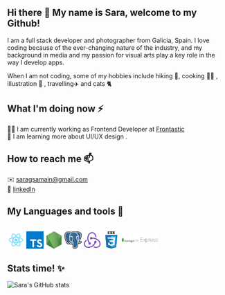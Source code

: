 <!--
**sarasamain/sarasamain** is a ✨ _special_ ✨ repository because its `README.md` (this file) appears on your GitHub profile.
-->

## Hi there 👋  My name is Sara, welcome to my Github! 

I am a full stack developer and photographer from Galicia, Spain. I love coding because of the ever-changing nature of the industry, and my background in media  and my passion for visual arts play a key role in the way I develop apps. 

When I am not coding, some of my hobbies include hiking 🥾, cooking 🧑‍🍳 , illustration 🎨 , travelling✈️ and cats 🐈 


## What I'm doing now ⚡ 
👩‍💻 I am currently working as Frontend Developer at [Frontastic](https://www.frontastic.cloud/)<br />
🌱 I am learning more about UI/UX design .<br />


## How to reach me 📫
✉️ saragsamain@gmail.com <br />
💬 [linkedIn](https://www.linkedin.com/in/sara-samain/)<br />


## My Languages and tools 🔨 
</br>
<code><img height="40" alt="React" src="https://raw.githubusercontent.com/github/explore/80688e429a7d4ef2fca1e82350fe8e3517d3494d/topics/react/react.png"></code>
<code><img height="40" alt="Typescript" src="https://raw.githubusercontent.com/github/explore/80688e429a7d4ef2fca1e82350fe8e3517d3494d/topics/typescript/typescript.png"></code>
<code><img height="40" alt="nodeJs" src="https://raw.githubusercontent.com/github/explore/80688e429a7d4ef2fca1e82350fe8e3517d3494d/topics/nodejs/nodejs.png"></code>
<code><img height="40" alt="Postgres" src="https://raw.githubusercontent.com/github/explore/80688e429a7d4ef2fca1e82350fe8e3517d3494d/topics/postgresql/postgresql.png"></code>
<code><img height="40" alt="Redux" src="https://raw.githubusercontent.com/github/explore/80688e429a7d4ef2fca1e82350fe8e3517d3494d/topics/redux/redux.png"></code>
<code><img height="40" alt="CSS" src="https://raw.githubusercontent.com/github/explore/80688e429a7d4ef2fca1e82350fe8e3517d3494d/topics/css/css.png"></code>
<code><img height="40" alt="MongoDB" src="https://raw.githubusercontent.com/github/explore/80688e429a7d4ef2fca1e82350fe8e3517d3494d/topics/mongodb/mongodb.png"></code>
<code><img height="40" alt="ExpressJs" src="https://raw.githubusercontent.com/github/explore/80688e429a7d4ef2fca1e82350fe8e3517d3494d/topics/express/express.png"></code>



## Stats time! ✨
![Sara's GitHub stats](https://github-readme-stats.vercel.app/api?username=sarasamain&count_private=true&show_icons=true&theme=radical)
